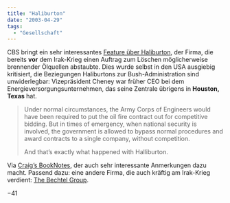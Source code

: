 ```yaml
---
title: "Haliburton"
date: "2003-04-29"
tags:
  - "Gesellschaft"
---
```


CBS bringt ein sehr interessantes [Feature über Haliburton](http://www.cbsnews.com/stories/2003/04/25/60minutes/main551091.shtml "CBS: 60 minutes"), der Firma, die bereits **vor** dem Irak-Krieg einen Auftrag zum Löschen möglicherweise brennender Ölquellen abstaubte. Dies wurde selbst in den USA ausgiebig kritisiert, die Beziegungen Haliburtons zur Bush-Administration sind unwiderlegbar: Vizepräsident Cheney war früher CEO bei dem Energieversorgungsunternehmen, das seine Zentrale übrigens in **Houston, Texas** hat.

> Under normal circumstances, the Army Corps of Engineers would have been required to put the oil fire contract out for competitive bidding. But in times of emergency, when national security is involved, the government is allowed to bypass normal procedures and award contracts to a single company, without competition.
>
> And that’s exactly what happened with Halliburton.

Via [Craig’s BookNotes](http://booknotes.weblogs.com/2003/04/28#notSoSecretCorruptionOfTheBushAdministration "Craig's BookNotes"), der auch sehr interessante Anmerkungen dazu macht.
Passend dazu: eine andere Firma, die auch kräftig am Irak-Krieg verdient: [The Bechtel Group](http://www.couchblog.de/couchblog/archives/2003/04/bechtel_group.php "couchblog.de: Bechtel Group").

−41
